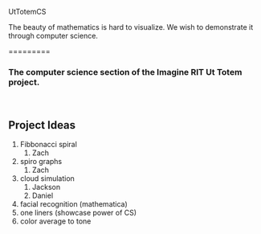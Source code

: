 UtTotemCS

<p> The beauty of mathematics is hard to visualize. We wish to demonstrate it through computer science.</p>
=========
<h3>The computer science section of the Imagine RIT Ut Totem project.</h3>
<br>
<h2>Project Ideas </h2>
<ol>

<li>Fibbonacci spiral 
	<ol>
		<li>Zach</li>
	</ol>
</li>

<li> spiro graphs 
	<ol>
			<li>Zach</li>
	</ol>
</li>

<li> cloud simulation 
	<ol>
		<li>Jackson</li>
		<li>Daniel</li>
	</ol>
</li>

<li> facial recognition (mathematica) </li>
<li> one liners (showcase power of CS) </li>
<li> color average to tone </li>
</ol>
